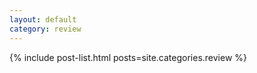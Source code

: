```yaml
---
layout: default
category: review
---
```


{% include post-list.html posts=site.categories.review %}
